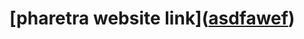  # [pharetra website link](<a href="https://onurmaden.github.io/pharetra/" target="\_blank">asdfawef</a>)
